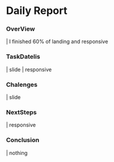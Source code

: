 # Daily Report

### OverView

| I finished 60% of landing and responsive

### TaskDatelis
| slide
| responsive

### Chalenges 

| slide

### NextSteps

| responsive

### Conclusion
| nothing 
